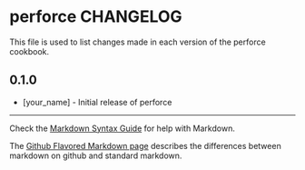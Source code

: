 perforce CHANGELOG
==================

This file is used to list changes made in each version of the perforce cookbook.

0.1.0
-----
- [your_name] - Initial release of perforce

- - -
Check the [Markdown Syntax Guide](http://daringfireball.net/projects/markdown/syntax) for help with Markdown.

The [Github Flavored Markdown page](http://github.github.com/github-flavored-markdown/) describes the differences between markdown on github and standard markdown.
